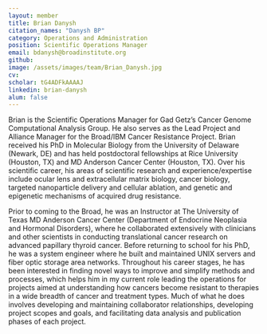 ```yaml
---
layout: member
title: Brian Danysh
citation_names: "Danysh BP"
category: Operations and Administration
position: Scientific Operations Manager
email: bdanysh@broadinstitute.org
github: 
image: /assets/images/team/Brian_Danysh.jpg
cv:
scholar: tG4ADFkAAAAJ
linkedin: brian-danysh
alum: false
---
```


Brian is the Scientific Operations Manager for Gad Getz’s Cancer Genome Computational Analysis Group. He also serves as the Lead Project and Alliance Manager for the Broad/IBM Cancer Resistance Project. Brian received his PhD in Molecular Biology from the University of Delaware (Newark, DE) and has held postdoctoral fellowships at Rice University (Houston, TX) and MD Anderson Cancer Center (Houston, TX). Over his scientific career, his areas of scientific research and experience/expertise include ocular lens and extracellular matrix biology, cancer biology, targeted nanoparticle delivery and cellular ablation, and genetic and epigenetic mechanisms of acquired drug resistance.

Prior to coming to the Broad, he was an Instructor at The University of Texas MD Anderson Cancer Center (Department of Endocrine Neoplasia and Hormonal Disorders), where he collaborated extensively with clinicians and other scientists in conducting translational cancer research on advanced papillary thyroid cancer. Before returning to school for his PhD, he was a system engineer where he built and maintained UNIX servers and fiber optic storage area networks. Throughout his career stages, he has been interested in finding novel ways to improve and simplify methods and processes, which helps him in my current role leading the operations for projects aimed at understanding how cancers become resistant to therapies in a wide breadth of cancer and treatment types. Much of what he does involves developing and maintaining collaborator relationships, developing project scopes and goals, and facilitating data analysis and publication phases of each project.
